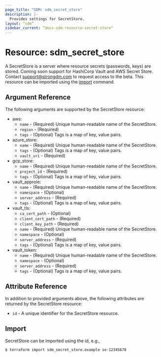 ```yaml
---
page_title: "SDM: sdm_secret_store"
description: |-
  Provides settings for SecretStore.
layout: “sdm”
sidebar_current: “docs-sdm-resource-secret-store"
---
```

# Resource: sdm_secret_store

A SecretStore is a server where resource secrets (passwords, keys) are stored.
 Coming soon support for HashiCorp Vault and AWS Secret Store. Contact support@strongdm.com to request access to the beta.
This resource can be imported using the [import](https://www.terraform.io/docs/cli/commands/import.html) command.

## Argument Reference
The following arguments are supported by the SecretStore resource:
* aws:
	* `name` - (Required) Unique human-readable name of the SecretStore.
	* `region` - (Required) 
	* `tags` - (Optional) Tags is a map of key, value pairs.
* azure_store:
	* `name` - (Required) Unique human-readable name of the SecretStore.
	* `tags` - (Optional) Tags is a map of key, value pairs.
	* `vault_uri` - (Required) 
* gcp_store:
	* `name` - (Required) Unique human-readable name of the SecretStore.
	* `project_id` - (Required) 
	* `tags` - (Optional) Tags is a map of key, value pairs.
* vault_approle:
	* `name` - (Required) Unique human-readable name of the SecretStore.
	* `namespace` - (Optional) 
	* `server_address` - (Required) 
	* `tags` - (Optional) Tags is a map of key, value pairs.
* vault_tls:
	* `ca_cert_path` - (Optional) 
	* `client_cert_path` - (Required) 
	* `client_key_path` - (Required) 
	* `name` - (Required) Unique human-readable name of the SecretStore.
	* `namespace` - (Optional) 
	* `server_address` - (Required) 
	* `tags` - (Optional) Tags is a map of key, value pairs.
* vault_token:
	* `name` - (Required) Unique human-readable name of the SecretStore.
	* `namespace` - (Optional) 
	* `server_address` - (Required) 
	* `tags` - (Optional) Tags is a map of key, value pairs.
## Attribute Reference
In addition to provided arguments above, the following attributes are returned by the SecretStore resource:
* `id` - A unique identifier for the SecretStore resource.
## Import
SecretStore can be imported using the id, e.g.,

```
$ terraform import sdm_secret_store.example se-12345678
```
